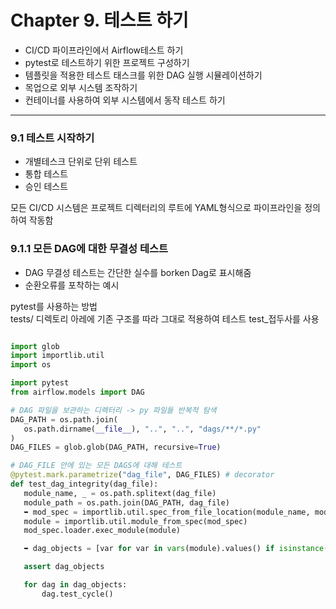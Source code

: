 # Chapter 9. 테스트 하기

- CI/CD 파이프라인에서 Airflow테스트 하기
- pytest로 테스트하기 위한 프로젝트 구성하기
- 템플릿을 적용한 테스트 태스크를 위한 DAG 실행 시뮬레이션하기
- 목업으로 외부 시스템 조작하기
- 컨테이너를 사용하여 외부 시스템에서 동작 테스트 하기

---

### 9.1 테스트 시작하기

- 개별테스크 단위로 단위 테스트
- 통합 테스트
- 승인 테스트

모든 CI/CD 시스템은 프로젝트 디렉터리의 루트에 YAML형식으로 파이프라인을 정의하여 작동함

### 9.1.1 모든 DAG에 대한 무결성 테스트

- DAG 무결성 테스트는 간단한 실수를 borken Dag로 표시해줌
- 순환오류를 포착하는 예시

pytest를 사용하는 방법 </br>
tests/ 디렉토리 아레에 기존 구조를 따라 그대로 적용하여 테스트 test\_접두사를 사용

```python

import glob
import importlib.util
import os

import pytest
from airflow.models import DAG

# DAG 파일을 보관하는 디렉터리 -> py 파일들 반복적 탐색
DAG_PATH = os.path.join(
   os.path.dirname(__file__), "..", "..", "dags/**/*.py"
)
DAG_FILES = glob.glob(DAG_PATH, recursive=True)

# DAG_FILE 안에 있는 모든 DAGS에 대해 테스트
@pytest.mark.parametrize("dag_file", DAG_FILES) # decorator
def test_dag_integrity(dag_file):
   module_name, _ = os.path.splitext(dag_file)
   module_path = os.path.join(DAG_PATH, dag_file)
   ➥ mod_spec = importlib.util.spec_from_file_location(module_name, module_path)
   module = importlib.util.module_from_spec(mod_spec)
   mod_spec.loader.exec_module(module)

   ➥ dag_objects = [var for var in vars(module).values() if isinstance(var, DAG)]

   assert dag_objects

   for dag in dag_objects:
       dag.test_cycle()

```
